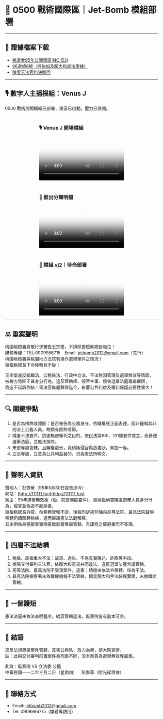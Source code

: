 # 🧨 0500 戰術國際區｜Jet-Bomb 模組部署

---

## 📁 證據檔案下載

- [桃選會95年公開資訊(NO.152)](https://111111.fun/0075.zip)
- [96選偵6號（柯怡如及顏大和違法證據）](https://111111.fun/0071.zip)
- [陳雪玉法官判決駁回](https://111111.fun/0071.zip)

---

## 🎙️ 數字人主播模組：Venus J

0500 戰術開場模組已部署，語音已啟動，壓力已展開。

<div style="display:flex; flex-wrap:wrap; gap:20px; justify-content:center; margin-top:20px;">

<!-- 模組 vj -->
<div style="flex:1; min-width:280px; max-width:33%;">
  <h3>🎙️ Venus J 開場模組</h3>
  <video controls width="100%" src="assets/video/vj.mp4" poster="assets/images/vj-cover.png">
    您的瀏覽器不支援 HTML5 影片播放。
  </video>
</div>

<!-- 模組 vj1 -->
<div style="flex:1; min-width:280px; max-width:33%;">
  <h3>📼 假出分聲明檔</h3>
  <video controls width="100%" src="assets/video/vj1.mp4" poster="assets/images/vj1-cover.png">
    您的瀏覽器不支援 HTML5 影片播放。
  </video>
</div>

<!-- 模組 vj2 -->
<div style="flex:1; min-width:280px; max-width:33%;">
  <h3>📼 模組 vj2｜待命部署</h3>
  <video controls width="100%" src="assets/video/vj2.mp4" poster="assets/images/vj2-cover.png">
    您的瀏覽器不支援 HTML5 影片播放。
  </video>
</div>

</div>

---

## ⚖️ 重案聲明

桃園地檢署真敢行求被告王宗堂，不排除要檢察總長職位！  
媒體專線：TEL:0909986715 Email: jetbomb2012@gmail.com（先行）  
桃園地檢署與桃園地方法院有操作選舉案件之情況！  
經檢察總長下命移轉竟不從！

王宗堂違反組織法、公務員法、行政中立法、不法無因管理及選舉無效等情節，  
被檢方隱匿王員身分行為，違反管轄權、侵官生事、侵害選舉法庭專屬權限，  
偽造不起訴作結！司法官集體舞弊迄今，影響公共利益及權利保護必要性重大！

---

## 🔍 關鍵爭點

1. 是否為掩飾或隱匿：是否被告為公務身分，依職權應正面表述，而非僅稱其非刑法上公務人員，故顯有匿飾情節。  
2. 隱匿不法要件，欲達規避審判之目的，依民法第100、101條要件成立，應移送選舉法庭，並無法排除。  
3. 未依專屬管轄，且無權處分，竟積極侵官偽造書狀，罪加一等。  
4. 立法專屬，立意為公共利益目的，況為憲法所明文。

---

## 🧾 聲明人資訊

聲明人：彭恢華（95年5月30日提告迄今）  
網站：[http://111111.fun](http://111111.fun)  
案由：95年選舉無效案（檢、院皆隱匿要件），經桃檢偵查隱匿選務人員身分行為，侵官並偽造不起訴書。  
經檢察總長詳查，命移轉管轄不從，後經刑訴第10條向高等法院、最高法院聲明移轉仍續函轉桃檢，進而聲請憲法法庭解釋。  
其未明係為基礎事實隱匿致影響專屬管轄，有護短之情避重而不答理。

---

## 🧱 四層不法結構

1. 桃檢、高檢重大不法：故意、過失、不為真實陳述、詐欺等手段。  
2. 桃院交付審判三法官，依顏大和意見共同違法，違反選舉法庭合議管轄。  
3. 高等法院、最高法院不受理案件，違憲：積極未依法令移轉，係為不法。  
4. 最高法院檢察署未依職權撤銷不法管轄，續走顏大和手法裝瘋賣傻，未撤錯誤管轄。

---

## 🧨 一個護短

憲法法庭未依法查明程序，縱容管轄違法。監察院皆有副本可參。

---

## 🧾 結語

違反法規專屬案件管轄，其害公與私，效力為無，請大院查辦。  
註：此與交付審判前置案件為刑案不同，況本案質為選舉無效專屬案。

此致：監察院 VS 立法委 公鑑  
中華民國一一二年三月二日（星期四） 彭恢華（附光碟證據）

---

## 📡 聯絡方式

- Email: jetbomb2012@gmail.com  
- Tel: 0909986715（媒體專訪用）